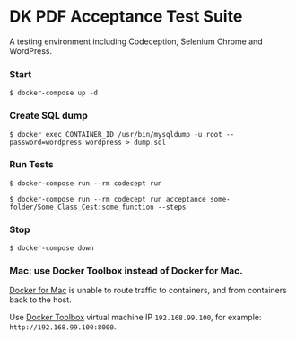 # DK PDF Acceptance Test Suite 

A testing environment including Codeception, Selenium Chrome and WordPress.

### Start
`$ docker-compose up -d`

### Create SQL dump
`$ docker exec CONTAINER_ID /usr/bin/mysqldump -u root --password=wordpress wordpress > dump.sql`

### Run Tests
`$ docker-compose run --rm codecept run`

`$ docker-compose run --rm codecept run acceptance some-folder/Some_Class_Cest:some_function --steps`

### Stop
`$ docker-compose down`

### Mac: use Docker Toolbox instead of Docker for Mac.
[Docker for Mac](https://docs.docker.com/docker-for-mac/networking/#i-cannot-ping-my-containers) is unable to route traffic to containers, and from containers back to the host. 

Use [Docker Toolbox](https://www.docker.com/products/docker-toolbox) virtual machine IP `192.168.99.100`, for example: `http://192.168.99.100:8000`.

